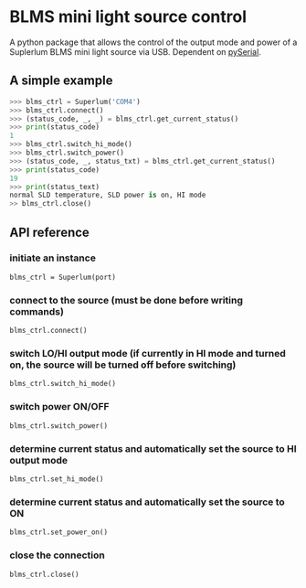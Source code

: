 # BLMS mini light source control
A python package that allows the control of the output mode and power of a Suplerlum BLMS mini light source via USB. Dependent on [pySerial](https://github.com/pyserial/pyserial).

## A simple example

```Python
>>> blms_ctrl = Superlum('COM4')
>>> blms_ctrl.connect()
>>> (status_code, _, _) = blms_ctrl.get_current_status()
>>> print(status_code)
1
>>> blms_ctrl.switch_hi_mode()
>>> blms_ctrl.switch_power()
>>> (status_code, _, status_txt) = blms_ctrl.get_current_status()
>>> print(status_code)
19
>>> print(status_text)
normal SLD temperature, SLD power is on, HI mode
>> blms_ctrl.close()
```

## API reference

### initiate an instance
`blms_ctrl = Superlum(port)`

### connect to the source (must be done before writing commands)
`blms_ctrl.connect()`

### switch LO/HI output mode (if currently in HI mode and turned on, the source will be turned off before switching)
`blms_ctrl.switch_hi_mode()`

### switch power ON/OFF
`blms_ctrl.switch_power()`

### determine current status and automatically set the source to HI output mode
`blms_ctrl.set_hi_mode()`

### determine current status and automatically set the source to ON
`blms_ctrl.set_power_on()`

### close the connection
`blms_ctrl.close()`
